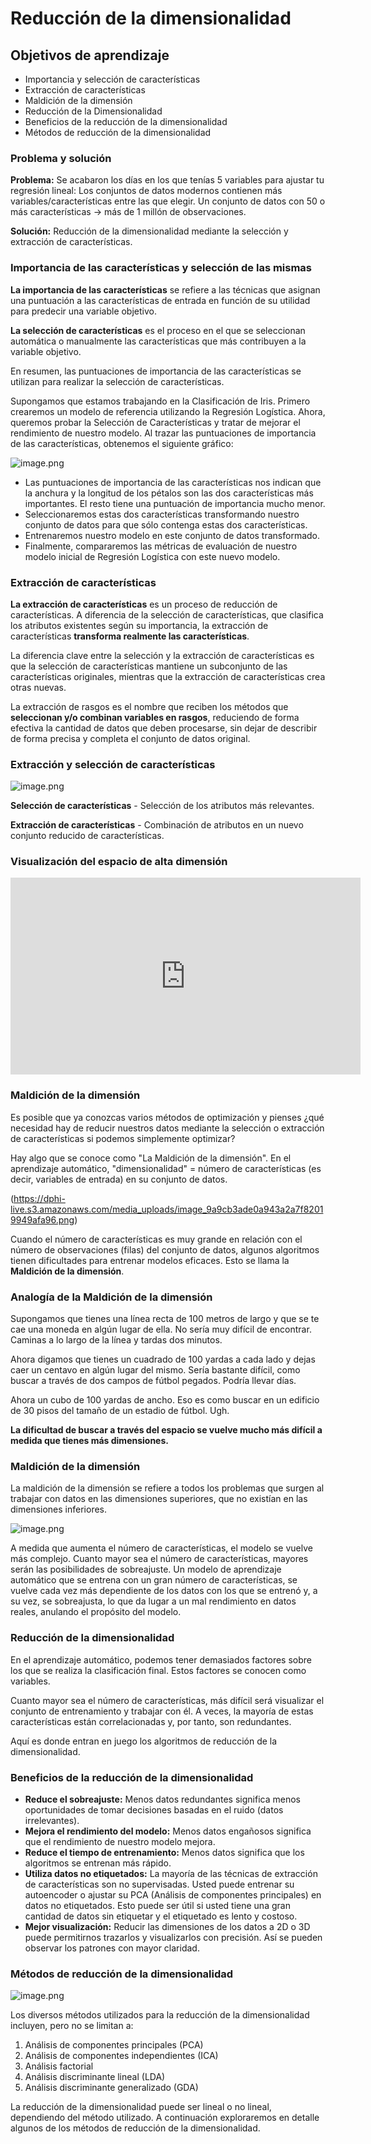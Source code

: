 # Reducción de la dimensionalidad

## Objetivos de aprendizaje

* Importancia y selección de características
* Extracción de características
* Maldición de la dimensión
* Reducción de la Dimensionalidad
* Beneficios de la reducción de la dimensionalidad
* Métodos de reducción de la dimensionalidad

### Problema y solución

**Problema:** Se acabaron los días en los que tenías 5 variables para ajustar tu regresión lineal: Los conjuntos de datos modernos contienen más variables/características entre las que elegir. Un conjunto de datos con 50 o más características -> más de 1 millón de observaciones.

**Solución:**
Reducción de la dimensionalidad mediante la selección y extracción de características.

### Importancia de las características y selección de las mismas

**La importancia de las características** se refiere a las técnicas que asignan una puntuación a las características de entrada en función de su utilidad para predecir una variable objetivo.

**La selección de características** es el proceso en el que se seleccionan automática o manualmente las características que más contribuyen a la variable objetivo.

En resumen, las puntuaciones de importancia de las características se utilizan para realizar la selección de características.

Supongamos que estamos trabajando en la Clasificación de Iris. Primero crearemos un modelo de referencia utilizando la Regresión Logística. Ahora, queremos probar la Selección de Características y tratar de mejorar el rendimiento de nuestro modelo. Al trazar las puntuaciones de importancia de las características, obtenemos el siguiente gráfico:



![image.png](https://dphi-live.s3.amazonaws.com/media_uploads/image_c942a0f832534bc88e9399fea517ddef.png)



* Las puntuaciones de importancia de las características nos indican que la anchura y la longitud de los pétalos son las dos características más importantes. El resto tiene una puntuación de importancia mucho menor.
* Seleccionaremos estas dos características transformando nuestro conjunto de datos para que sólo contenga estas dos características.
* Entrenaremos nuestro modelo en este conjunto de datos transformado.
* Finalmente, compararemos las métricas de evaluación de nuestro modelo inicial de Regresión Logística con este nuevo modelo.

### Extracción de características

**La extracción de características** es un proceso de reducción de características. A diferencia de la selección de características, que clasifica los atributos existentes según su importancia, la extracción de características **transforma realmente las características**.

La diferencia clave entre la selección y la extracción de características es que la selección de características mantiene un subconjunto de las características originales, mientras que la extracción de características crea otras nuevas.

La extracción de rasgos es el nombre que reciben los métodos que **seleccionan y/o combinan variables en rasgos**, reduciendo de forma efectiva la cantidad de datos que deben procesarse, sin dejar de describir de forma precisa y completa el conjunto de datos original.

### Extracción y selección de características






![image.png](https://dphi-live.s3.amazonaws.com/media_uploads/image_40c45ead07c9428b9dba41f49aa14708.png)






**Selección de características** - Selección de los atributos más relevantes.

**Extracción de características** - Combinación de atributos en un nuevo conjunto reducido de características.

### Visualización del espacio de alta dimensión







<iframe width="560" height="315" src="https://www.youtube.com/embed/wvsE8jm1GzE" title="YouTube video player" frameborder="0" allow="accelerometer; autoplay; clipboard-write; encrypted-media; gyroscope; picture-in-picture" allowfullscreen></iframe>








### Maldición de la dimensión

Es posible que ya conozcas varios métodos de optimización y pienses ¿qué necesidad hay de reducir nuestros datos mediante la selección o extracción de características si podemos simplemente optimizar?

Hay algo que se conoce como "La Maldición de la dimensión". En el aprendizaje automático,
"dimensionalidad" = número de características (es decir, variables de entrada) en su conjunto de datos.






(https://dphi-live.s3.amazonaws.com/media_uploads/image_9a9cb3ade0a943a2a7f82019949afa96.png)








Cuando el número de características es muy grande en relación con el número de observaciones (filas) del conjunto de datos, algunos algoritmos tienen dificultades para entrenar modelos eficaces. Esto se llama la **Maldición de la dimensión**.

### Analogía de la Maldición de la dimensión

Supongamos que tienes una línea recta de 100 metros de largo y que se te cae una moneda en algún lugar de ella. No sería muy difícil de encontrar. Caminas a lo largo de la línea y tardas dos minutos.

Ahora digamos que tienes un cuadrado de 100 yardas a cada lado y dejas caer un centavo en algún lugar del mismo. Sería bastante difícil, como buscar a través de dos campos de fútbol pegados. Podría llevar días.

Ahora un cubo de 100 yardas de ancho. Eso es como buscar en un edificio de 30 pisos del tamaño de un estadio de fútbol. Ugh.

**La dificultad de buscar a través del espacio se vuelve mucho más difícil a medida que tienes más dimensiones.**

### Maldición de la dimensión

La maldición de la dimensión se refiere a todos los problemas que surgen al trabajar con datos en las dimensiones superiores, que no existían en las dimensiones inferiores.






![image.png](https://dphi-live.s3.amazonaws.com/media_uploads/image_2f70eb33799c477a9b363fd2cb3be348.png)







A medida que aumenta el número de características, el modelo se vuelve más complejo. Cuanto mayor sea el número de características, mayores serán las posibilidades de sobreajuste. Un modelo de aprendizaje automático que se entrena con un gran número de características, se vuelve cada vez más dependiente de los datos con los que se entrenó y, a su vez, se sobreajusta, lo que da lugar a un mal rendimiento en datos reales, anulando el propósito del modelo.



### Reducción de la dimensionalidad

En el aprendizaje automático, podemos tener demasiados factores sobre los que se realiza la clasificación final. Estos factores se conocen como variables.

Cuanto mayor sea el número de características, más difícil será visualizar el conjunto de entrenamiento y trabajar con él. A veces, la mayoría de estas características están correlacionadas y, por tanto, son redundantes.

Aquí es donde entran en juego los algoritmos de reducción de la dimensionalidad.

### Beneficios de la reducción de la dimensionalidad

* **Reduce el sobreajuste:** Menos datos redundantes significa menos oportunidades de tomar decisiones basadas en el ruido (datos irrelevantes).
* **Mejora el rendimiento del modelo:** Menos datos engañosos significa que el rendimiento de nuestro modelo mejora.
* **Reduce el tiempo de entrenamiento:** Menos datos significa que los algoritmos se entrenan más rápido.
* **Utiliza datos no etiquetados:** La mayoría de las técnicas de extracción de características son no supervisadas. Usted puede entrenar su autoencoder o ajustar su PCA (Análisis de componentes principales) en datos no etiquetados. Esto puede ser útil si usted tiene una gran cantidad de datos sin etiquetar y el etiquetado es lento y costoso.
* **Mejor visualización:** Reducir las dimensiones de los datos a 2D o 3D puede permitirnos trazarlos y visualizarlos con precisión. Así se pueden observar los patrones con mayor claridad.

### Métodos de reducción de la dimensionalidad

![image.png](https://dphi-live.s3.amazonaws.com/media_uploads/image_ed8c08cc062f453d9e9556f97ae4c5b0.png)

Los diversos métodos utilizados para la reducción de la dimensionalidad incluyen, pero no se limitan a:

1. Análisis de componentes principales (PCA)
2. Análisis de componentes independientes (ICA)
3. Análisis factorial
4. Análisis discriminante lineal (LDA)
5. Análisis discriminante generalizado (GDA)

La reducción de la dimensionalidad puede ser lineal o no lineal, dependiendo del método utilizado. A continuación exploraremos en detalle algunos de los métodos de reducción de la dimensionalidad.